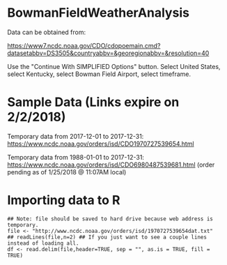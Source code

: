 # BowmanFieldWeatherAnalysis

Data can be obtained from: 

https://www7.ncdc.noaa.gov/CDO/cdopoemain.cmd?datasetabbv=DS3505&countryabbv=&georegionabbv=&resolution=40 

Use the "Continue With SIMPLIFIED Options" button. Select United States, select Kentucky, select Bowman Field Airport, select timeframe.

# Sample Data (Links expire on 2/2/2018)

Temporary data from 2017-12-01 to 2017-12-31: https://www.ncdc.noaa.gov/orders/isd/CDO1970727539654.html

Temporary data from 1988-01-01 to 2017-12-31: https://www.ncdc.noaa.gov/orders/isd/CDO6980487539681.html (order pending as of 1/25/2018 @ 11:07AM local)

# Importing data to R

```
## Note: file should be saved to hard drive because web address is temporary.
file <- "http://www.ncdc.noaa.gov/orders/isd/1970727539654dat.txt"
## readLines(file,n=2) ## If you just want to see a couple lines instead of loading all.
df <- read.delim(file,header=TRUE, sep = "", as.is = TRUE, fill = TRUE)
```
